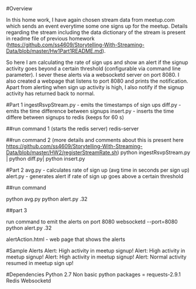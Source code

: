 #Overview

In this home work, I have again chosen stream data from meetup.com which sends an event everytime some one signs up for the meetup. Details regarding the stream including the data dictionary of the stream is present in readme file of previous homework (https://github.com/ss4609/Storytelling-With-Streaming-Data/blob/master/Hw1Part1README.md).

So here I am calculating the rate of sign ups and show an alert if the signup activity goes beyond a certain threshold (configurable via command line parameter). I sever these alerts via a websocketd server on port 8080. I also created a webpage that listens to port 8080 and prints the notification. Apart from alerting when sign up activity is high, I also notify if the signup activity has returned back to normal.

#Part 1
ingestRsvpStream.py - emits the timestamps of sign ups
diff.py - emits the time difference between signups
insert.py - inserts the time differe between signups to redis (keeps for 60 s)

##run command 1 (starts the redis server)
redis-server

##run command 2 (more details and comments about this is present here https://github.com/ss4609/Storytelling-With-Streaming-Data/blob/master/HW2/registerStreamRate.sh)
python ingestRsvpStream.py | python diff.py| python insert.py


#Part 2
avg.py - calculates rate of sign up (avg time in seconds per sign up)
alert.py - generates alert if rate of sign up goes above a certain threshold

##run command

python avg.py
python alert.py .32

##part 3

run command to emit the alerts on port 8080
websocketd --port=8080 python alert.py .32

alertAction.html - web page that shows the alerts

#Sample Alerts
Alert: High activity in meetup signup!
Alert: High activity in meetup signup!
Alert: High activity in meetup signup!
Alert: Normal activity resumed in meetup sign up!

#Dependencies
Python 2.7
Non basic python packages = requests-2.9.1
Redis
Websocketd
